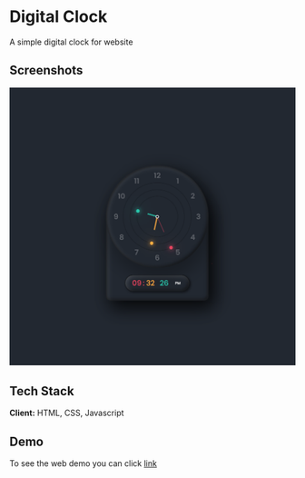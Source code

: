 
# Digital Clock

A simple digital clock for website


## Screenshots

![App Screenshot](img/page.png)


## Tech Stack

**Client:** HTML, CSS, Javascript


## Demo

To see the web demo you can click [link](https://clock-time-7kdqcjvvm-rezacahyono.vercel.app/)

